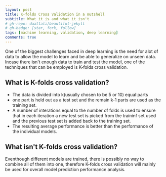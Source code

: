 ```yaml
---
layout: post
title: K-folds Cross Validation in a nutshell
subtitle: What it is and what it isn't 
# gh-repo: daattali/beautiful-jekyll
# gh-badge: [star, fork, follow]
tags: [machine learning, validation, deep learning]
comments: true
---
```


One of the biggest challenges faced in deep learning is the need for alot of data to allow the model to learn and be able to generalize on unseen data. Incase there isn't enough data to train and test the model, one of the techniques that can be employed is K-folds cross validation.

## What is K-folds cross validation?

- The data is divided into k(usually chosen to be 5 or 10) equal parts
- one part is held out as a test set and the remain k-1 parts are used as the training set.
- A number of interations equal to the number of folds is used to ensure that in each iteration a new test set is picked from the traininf set used and the previous test set is added back to the training set.
- The resulting average performance is better than the performance of the individual models.

## What isn't K-folds cross validation?

Eventhough different models are trained, there is possibly no way to combine all of them into one, therefore K-folds cross validation will mainly be used for overall model prediction performance analysis.

